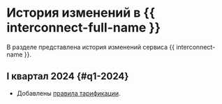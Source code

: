 # История изменений в {{ interconnect-full-name }}

В разделе представлена история изменений сервиса {{ interconnect-name }}.

## I квартал 2024 {#q1-2024}

* Добавлены [правила тарификации](./pricing.md).
